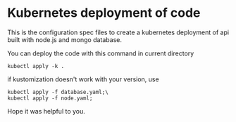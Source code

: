 # Kubernetes deployment of code

This is the configuration spec files to create a kubernetes deployment of api built with node.js and mongo database.

You can deploy the code with this command in current directory
```
kubectl apply -k .
```

if kustomization doesn't work with your version, use
```
kubectl apply -f database.yaml;\
kubectl apply -f node.yaml;
```

Hope it was helpful to you.
